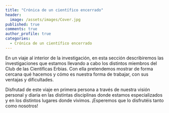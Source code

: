```yaml
---
title: "Crónica de un científico encerrado"
header:
  image: /assets/images/Cover.jpg
published: true
comments: true
author_profile: true
categories:
  - Crónica de un científico encerrado
---
```


En un viaje al interior de la investigación, en esta sección describiremos las investigaciones que estamos llevando a cabo los distintos miembros del Club de las Cientifícas Erbias. Con ella pretendemos mostrar de forma cercana qué hacemos y cómo es nuestra forma de trabajar, con sus ventajas y dificultades. 

Disfrutad de este viaje en primera persona a través de nuestra visión personal y diaria en las distintas disciplinas donde estamos especializados y en los distintos lugares donde vivimos. ¡Esperemos que lo disfrutéis tanto como nosotros! 
